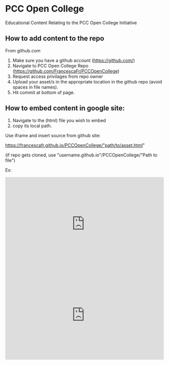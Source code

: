# PCC Open College
Educational Content Relating to the PCC Open College Initiative


## How to add content to the repo

From github.com 
1. Make sure you have a github account (https://github.com/)
2. Navigate to PCC Open College Repo (https://github.com/FrancescaFr/PCCOpenCollege)
3. Request access privilages from repo owner
4. Upload your asset/s in the appropriate location in the github repo (avoid spaces in file names). 
2. Hit commit at bottom of page.

## How to embed content in google site:

1. Navigate to the (html) file you wish to embed
2. copy its local path.

Use iframe and insert source from github site: 

https://francescafr.github.io/PCCOpenCollege/"path/to/asset.html"

(if repo gets cloned, use "username.github.io"/PCCOpenCollege/"Path to file")

Ex:
<CODE><div style="width:100%; padding-bottom:56.25%; position:relative;"><iframe src="https://francescafr.github.io/PCCOpenCollege/path/to/asset.html" style="position:absolute; top:0px; left:0px; width:100%; height:100%; border: none; overflow: hidden;"></iframe>
</div></CODE>
                                                                            
<div style="width:100%; padding-bottom:56.25%; position:relative;"><iframe src="https://francescafr.github.io/PCCOpenCollege/assets/example_course/module_1/interactives/millionaire-quiz-game/tutorial.html" style="position:absolute; top:0px; left:0px; width:100%; height:100%; border: none; overflow: hidden;"></iframe>
</div>

